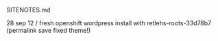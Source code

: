 SITENOTES.md

28 sep 12 / fresh openshift wordpress install with retlehs-roots-33d78b7 (permalink save fixed theme!)
